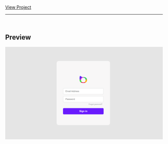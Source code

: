 <a href="https://htmlpreview.github.io/?https://github.com/navidmocer/Frontend_3/blob/main/index.html">View Project</a>
<hr>
<br>
<h2>Preview</h2>
<img src="preview-project.png">

